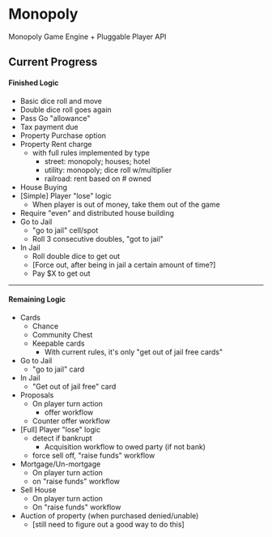 # Monopoly
Monopoly Game Engine + Pluggable Player API

## Current Progress

#### Finished Logic
 - Basic dice roll and move
 - Double dice roll goes again
 - Pass Go "allowance"
 - Tax payment due
 - Property Purchase option
 - Property Rent charge
   - with full rules implemented by type
     - street: monopoly; houses; hotel
     - utility: monopoly; dice roll w/multiplier
     - railroad: rent based on # owned
 - House Buying
 - [Simple] Player "lose" logic
   - When player is out of money, take them out of the game
 - Require "even" and distributed house building
 - Go to Jail
   - "go to jail" cell/spot
   - Roll 3 consecutive doubles, "got to jail"
 - In Jail
   - Roll double dice to get out
   - [Force out, after being in jail a certain amount of time?]
   - Pay $X to get out
 ---------------------------
#### Remaining Logic
 - Cards
   - Chance
   - Community Chest
   - Keepable cards
     - With current rules, it's only "get out of jail free cards"
 - Go to Jail
   - "go to jail" card
 - In Jail
   - "Get out of jail free" card
 - Proposals
   - On player turn action
     - offer workflow
   - Counter offer workflow
 - [Full] Player "lose" logic
   - detect if bankrupt
     - Acquisition workflow to owed party (if not bank)
   - force sell off, "raise funds" workflow
 - Mortgage/Un-mortgage
   - On player turn action
   - on "raise funds" workflow
 - Sell House
   - On player turn action
   - On "raise funds" workflow
 - Auction of property (when purchased denied/unable)
   - [still need to figure out a good way to do this]
